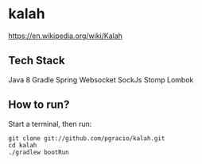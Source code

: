 kalah
==============
https://en.wikipedia.org/wiki/Kalah

Tech Stack
--------------
Java 8
Gradle
Spring Websocket 
SockJs
Stomp
Lombok

How to run?
--------------

Start a terminal, then run:

```
git clone git://github.com/pgracio/kalah.git
cd kalah
./gradlew bootRun
```
